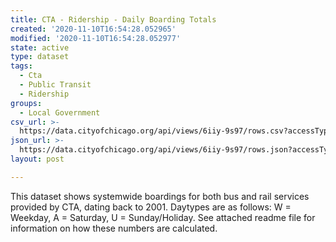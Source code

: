 ```yaml
---
title: CTA - Ridership - Daily Boarding Totals
created: '2020-11-10T16:54:28.052965'
modified: '2020-11-10T16:54:28.052977'
state: active
type: dataset
tags:
  - Cta
  - Public Transit
  - Ridership
groups:
  - Local Government
csv_url: >-
  https://data.cityofchicago.org/api/views/6iiy-9s97/rows.csv?accessType=DOWNLOAD
json_url: >-
  https://data.cityofchicago.org/api/views/6iiy-9s97/rows.json?accessType=DOWNLOAD
layout: post

---
```

This dataset shows systemwide boardings for both bus and rail services provided by CTA, dating back to 2001. Daytypes are as follows: W = Weekday, A = Saturday, U = Sunday/Holiday. See attached readme file for information on how these numbers are calculated.
